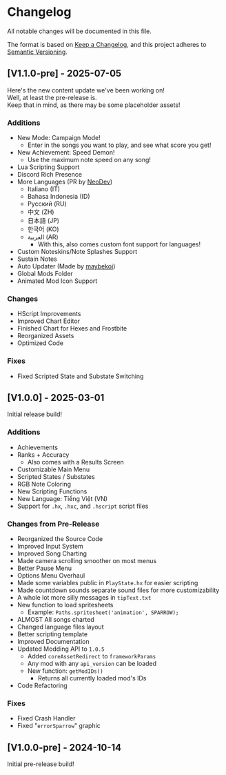 # Changelog
All notable changes will be documented in this file.

The format is based on [Keep a Changelog](https://keepachangelog.com/en/1.0.0/),
and this project adheres to [Semantic Versioning](https://semver.org/spec/v2.0.0.html).

## [V1.1.0-pre] - 2025-07-05
Here's the new content update we've been working on! <br>
Well, at least the pre-release is. <br>
Keep that in mind, as there may be some placeholder assets!

### Additions
* New Mode: Campaign Mode!
  * Enter in the songs you want to play, and see what score you get!
* New Achievement: Speed Demon!
  * Use the maximum note speed on any song!
* Lua Scripting Support
* Discord Rich Presence
* More Languages (PR by [NeoDev](https://github.com/JoaTH-Team/Rhythmo-SC/pull/15))
  * Italiano (IT)
  * Bahasa Indonesia (ID)
  * Русский (RU)
  * 中文 (ZH)
  * 日本語 (JP)
  * 한국어 (KO)
  * العربية (AR)
    * With this, also comes custom font support for languages!
* Custom Noteskins/Note Splashes Support
* Sustain Notes
* Auto Updater (Made by [maybekoi](https://github.com/maybekoi))
* Global Mods Folder
* Animated Mod Icon Support

### Changes
* HScript Improvements
* Improved Chart Editor
* Finished Chart for Hexes and Frostbite
* Reorganized Assets
* Optimized Code

### Fixes
* Fixed Scripted State and Substate Switching

## [V1.0.0] - 2025-03-01
Initial release build!

### Additions
* Achievements
* Ranks + Accuracy
  * Also comes with a Results Screen
* Customizable Main Menu
* Scripted States / Substates
* RGB Note Coloring
* New Scripting Functions
* New Language: Tiếng Việt (VN)
* Support for `.hx`, `.hxc`, and `.hscript` script files

### Changes from Pre-Release
* Reorganized the Source Code
* Improved Input System
* Improved Song Charting
* Made camera scrolling smoother on most menus
* Better Pause Menu
* Options Menu Overhaul
* Made some variables public in `PlayState.hx` for easier scripting
* Made countdown sounds separate sound files for more customizability
* A whole lot more silly messages in `tipText.txt`
* New function to load spritesheets
    * Example: `Paths.spritesheet('animation', SPARROW);`
* ALMOST All songs charted
* Changed language files layout
* Better scripting template
* Improved Documentation
* Updated Modding API to `1.0.5`
    * Added `coreAssetRedirect` to `frameworkParams`
    * Any mod with any `api_version` can be loaded
    * New function: `getModIDs()`
        * Returns all currently loaded mod's IDs 
* Code Refactoring

### Fixes
* Fixed Crash Handler
* Fixed "`errorSparrow`" graphic

## [V1.0.0-pre] - 2024-10-14
Initial pre-release build!